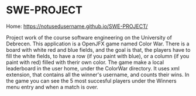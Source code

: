 # SWE-PROJECT

Home:
https://notusedusername.github.io/SWE-PROJECT/

Project work of the course software engineering on the University of Debrecen.
This application is a OpenJFX game named Color War. There is a board with white red and blue fields, and the goal is that, the players have to fill the white fields, to have a row (if you paint with blue), or a column (if you paint with red) filled with therir own color.
The game make a local leaderboard in the user home, under the ColorWar directory. It uses xml extension, that contains all the winner's username, and counts their wins. In the game you can see the 5 most succesful players under the Winners menu entry and when a match is over.
